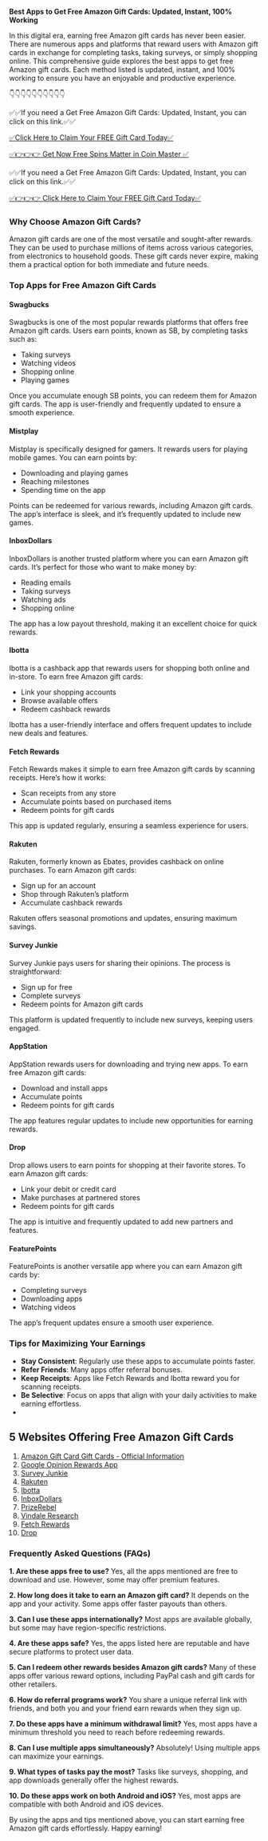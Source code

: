 **Best Apps to Get Free Amazon Gift Cards: Updated, Instant, 100% Working**

In this digital era, earning free Amazon gift cards has never been easier. There are numerous apps and platforms that reward users with Amazon gift cards in exchange for completing tasks, taking surveys, or simply shopping online. This comprehensive guide explores the best apps to get free Amazon gift cards. Each method listed is updated, instant, and 100% working to ensure you have an enjoyable and productive experience.

👇👇👇👇👇👇👇👇👇👇

✅✅If you need a  Get Free Amazon Gift Cards: Updated, Instant, you can click on this link.✅✅

[✅Click Here to Claim Your FREE Gift Card Today✅](https://dmfarid.com/amazon-free-gift-card/)

[✅👉👉👉 Get Now  Free Spins Matter in Coin Master ✅](https://dmfarid.com/amazon-free-gift-card/)

✅✅If you need a  Get Free Amazon Gift Cards: Updated, Instant, you can click on this link.✅✅

[✅👉👉👉 Click Here to Claim Your FREE Gift Card Today✅](https://dmfarid.com/amazon-free-gift-card/)

### Why Choose Amazon Gift Cards?
Amazon gift cards are one of the most versatile and sought-after rewards. They can be used to purchase millions of items across various categories, from electronics to household goods. These gift cards never expire, making them a practical option for both immediate and future needs.

### Top Apps for Free Amazon Gift Cards

#### Swagbucks
Swagbucks is one of the most popular rewards platforms that offers free Amazon gift cards. Users earn points, known as SB, by completing tasks such as:
- Taking surveys
- Watching videos
- Shopping online
- Playing games

Once you accumulate enough SB points, you can redeem them for Amazon gift cards. The app is user-friendly and frequently updated to ensure a smooth experience.

#### Mistplay
Mistplay is specifically designed for gamers. It rewards users for playing mobile games. You can earn points by:
- Downloading and playing games
- Reaching milestones
- Spending time on the app

Points can be redeemed for various rewards, including Amazon gift cards. The app’s interface is sleek, and it’s frequently updated to include new games.

#### InboxDollars
InboxDollars is another trusted platform where you can earn Amazon gift cards. It’s perfect for those who want to make money by:
- Reading emails
- Taking surveys
- Watching ads
- Shopping online

The app has a low payout threshold, making it an excellent choice for quick rewards.

#### Ibotta
Ibotta is a cashback app that rewards users for shopping both online and in-store. To earn free Amazon gift cards:
- Link your shopping accounts
- Browse available offers
- Redeem cashback rewards

Ibotta has a user-friendly interface and offers frequent updates to include new deals and features.

#### Fetch Rewards
Fetch Rewards makes it simple to earn free Amazon gift cards by scanning receipts. Here’s how it works:
- Scan receipts from any store
- Accumulate points based on purchased items
- Redeem points for gift cards

This app is updated regularly, ensuring a seamless experience for users.

#### Rakuten
Rakuten, formerly known as Ebates, provides cashback on online purchases. To earn Amazon gift cards:
- Sign up for an account
- Shop through Rakuten’s platform
- Accumulate cashback rewards

Rakuten offers seasonal promotions and updates, ensuring maximum savings.

#### Survey Junkie
Survey Junkie pays users for sharing their opinions. The process is straightforward:
- Sign up for free
- Complete surveys
- Redeem points for Amazon gift cards

This platform is updated frequently to include new surveys, keeping users engaged.

#### AppStation
AppStation rewards users for downloading and trying new apps. To earn free Amazon gift cards:
- Download and install apps
- Accumulate points
- Redeem points for gift cards

The app features regular updates to include new opportunities for earning rewards.

#### Drop
Drop allows users to earn points for shopping at their favorite stores. To earn Amazon gift cards:
- Link your debit or credit card
- Make purchases at partnered stores
- Redeem points for gift cards

The app is intuitive and frequently updated to add new partners and features.

#### FeaturePoints
FeaturePoints is another versatile app where you can earn Amazon gift cards by:
- Completing surveys
- Downloading apps
- Watching videos

The app’s frequent updates ensure a smooth user experience.

### Tips for Maximizing Your Earnings
- **Stay Consistent**: Regularly use these apps to accumulate points faster.
- **Refer Friends**: Many apps offer referral bonuses.
- **Keep Receipts**: Apps like Fetch Rewards and Ibotta reward you for scanning receipts.
- **Be Selective**: Focus on apps that align with your daily activities to make earning effortless.
- 
## 5 Websites Offering Free Amazon Gift Cards

1. [Amazon Gift Card Gift Cards - Official Information](https://dmfarid.com/amazon-free-gift-card/)
2. [Google Opinion Rewards App](https://dmfarid.com/amazon-free-gift-card/)
3. [Survey Junkie](https://dmfarid.com/amazon-free-gift-card/)
4. [Rakuten](https://dmfarid.com/amazon-free-gift-card/)
5. [Ibotta](https://dmfarid.com/amazon-free-gift-card/)
6. [InboxDollars](https://dmfarid.com/amazon-free-gift-card/)
7. [PrizeRebel](https://dmfarid.com/amazon-free-gift-card/)
8. [Vindale Research](https://dmfarid.com/amazon-free-gift-card/)
9. [Fetch Rewards](https://dmfarid.com/amazon-free-gift-card/)
10. [Drop](https://dmfarid.com/amazon-free-gift-card/)

### Frequently Asked Questions (FAQs)

**1. Are these apps free to use?**
Yes, all the apps mentioned are free to download and use. However, some may offer premium features.

**2. How long does it take to earn an Amazon gift card?**
It depends on the app and your activity. Some apps offer faster payouts than others.

**3. Can I use these apps internationally?**
Most apps are available globally, but some may have region-specific restrictions.

**4. Are these apps safe?**
Yes, the apps listed here are reputable and have secure platforms to protect user data.

**5. Can I redeem other rewards besides Amazon gift cards?**
Many of these apps offer various reward options, including PayPal cash and gift cards for other retailers.

**6. How do referral programs work?**
You share a unique referral link with friends, and both you and your friend earn rewards when they sign up.

**7. Do these apps have a minimum withdrawal limit?**
Yes, most apps have a minimum threshold you need to reach before redeeming rewards.

**8. Can I use multiple apps simultaneously?**
Absolutely! Using multiple apps can maximize your earnings.

**9. What types of tasks pay the most?**
Tasks like surveys, shopping, and app downloads generally offer the highest rewards.

**10. Do these apps work on both Android and iOS?**
Yes, most apps are compatible with both Android and iOS devices.

By using the apps and tips mentioned above, you can start earning free Amazon gift cards effortlessly. Happy earning!

